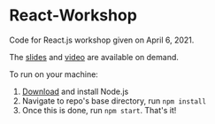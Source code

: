 # React-Workshop

Code for React.js workshop given on April 6, 2021.

The [slides](https://docs.google.com/presentation/d/1BAdka8eR8wwrEUtqIFnyZD9TJV1SYghYHovDW9_zdbA/edit?usp=sharing) and [video](https://www.youtube.com/watch?v=6z_WNHY31yU&t=4535s) are available on demand.

To run on your machine:
1. [Download](https://nodejs.org/en/) and install Node.js
2. Navigate to repo's base directory, run `npm install`
3. Once this is done, run `npm start`. That's it!
